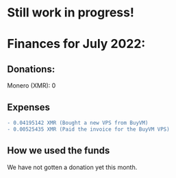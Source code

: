 # Still work in progress!

# Finances for July 2022:

## Donations:

Monero (XMR): 0

## Expenses
```diff
- 0.04195142 XMR (Bought a new VPS from BuyVM)
- 0.00525435 XMR (Paid the invoice for the BuyVM VPS)
```
## How we used the funds

We have not gotten a donation yet this month.
